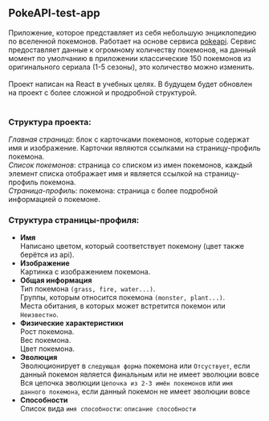 ## PokeAPI-test-app

Приложение, которое представляет из себя небольшую энциклопедию по вселенной покемонов. Работает на основе сервиса [pokeapi](https://pokeapi.co/). Сервис предоставляет данные к огромному количеству покемонов, на данный момент по умолчанию в приложении классические 150 покемонов из оригинального сериала (1-5 сезоны), это количество можно изменить.
<br><br>
Проект написан на React в учебных целях. В будущем будет обновлен на проект с более сложной и продробной структурой.<br>
<br>
### **Структура проекта:**<br>
  *Главная страница*: блок с карточками покемонов, которые содержат имя и изображение. Карточки являются ссылками на страницу-профиль покемона.<br>
  *Список покемонов*: страница со списком из имен покемонов, каждый элемент списка отображает имя и является ссылкой на страницу-профиль покемона.<br>
  *Страница-профиль*: покемона: страница с более подробной информацией о покемоне.<br>
  
### **Структура страницы-профиля:**<br>
  * **Имя**<br>
    Написано цветом, который соответствует покемону (цвет также берётся из api).<br>
 * **Изображение**<br>
    Картинка с изображением покемона.<br>
 * **Общая информация**<br>
    Тип покемона `(grass, fire, water...)`.<br>
    Группы, которым относится покемона `(monster, plant...)`.<br>
    Места обитания, в которых может встретится покемон или `Неизвестно`.<br>
 * **Физические характеристики**<br>
    Рост покемона.<br>
    Вес покемона.<br>
    Цвет покемона.<br>
 * **Эволюция**<br>
    Эволюционирует в `следующая форма` покемона или `Отсуствует`, если данный покемон является финальным или не имеет эволюции вовсе<br>
    Вся цепочка эволюции `Цепочка из 2-3 имён покемонов` или `имя данного покемона`, если данный покемон не имеет эволюции вовсе<br>
 * **Способности**<br>
    Список вида `имя способности`: `описание способности`<br>
    <br>
